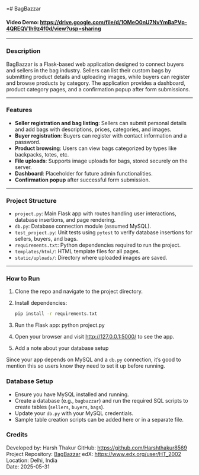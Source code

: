 =# BagBazzar

#### Video Demo: https://drive.google.com/file/d/1OMeO0nU7NvYmBaPVp-4QREQV1h9z4f0d/view?usp=sharing

---

### Description

BagBazzar is a Flask-based web application designed to connect buyers and sellers in the bag industry. Sellers can list their custom bags by submitting product details and uploading images, while buyers can register and browse products by category. The application provides a dashboard, product category pages, and a confirmation popup after form submissions.

---

### Features

- **Seller registration and bag listing**: Sellers can submit personal details and add bags with descriptions, prices, categories, and images.
- **Buyer registration**: Buyers can register with contact information and a password.
- **Product browsing**: Users can view bags categorized by types like backpacks, totes, etc.
- **File uploads**: Supports image uploads for bags, stored securely on the server.
- **Dashboard**: Placeholder for future admin functionalities.
- **Confirmation popup** after successful form submission.

---

### Project Structure

- `project.py`: Main Flask app with routes handling user interactions, database insertions, and page rendering.
- `db.py`: Database connection module (assumed MySQL).
- `test_project.py`: Unit tests using `pytest` to verify database insertions for sellers, buyers, and bags.
- `requirements.txt`: Python dependencies required to run the project.
- `templates/html/`: HTML template files for all pages.
- `static/uploads/`: Directory where uploaded images are saved.

---

### How to Run

1. Clone the repo and navigate to the project directory.
2. Install dependencies:
   ```bash
   pip install -r requirements.txt
   ```
3. Run the Flask app:
   python project.py
4. Open your browser and visit http://127.0.0.1:5000/ to see the app.

5. Add a note about your database setup

Since your app depends on MySQL and a `db.py` connection, it’s good to mention this so users know they need to set it up before running.

### Database Setup

- Ensure you have MySQL installed and running.
- Create a database (e.g., `bagbazzar`) and run the required SQL scripts to create tables (`sellers`, `buyers`, `bags`).
- Update your `db.py` with your MySQL credentials.
- Sample table creation scripts can be added here or in a separate file.

### Credits

Developed by: Harsh Thakur
GitHub: https://github.com/Harshthakur8569
Project Repository: [BagBazzar](https://github.com/Harshthakur8569/BagBazzar)
edX: https://www.edx.org/user/HT_2002
Location: Delhi, India  
Date: 2025-05-31
```
